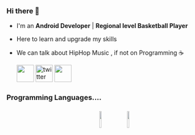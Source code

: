 ### Hi there 👋

- I'm an **Android Developer** | **Regional level Basketball Player**
- Here to learn and upgrade my skills
- We can talk about HipHop Music , if not on Programming :coffee:


	[<img src='https://img.shields.io/badge/linkedIn-%231DA1F2.svg?&style=for-the-badge&logo=linkedIn&logoColor=white' height='40'>](https://www.linkedin.com/in/anurag-tomar-a052a313a)
	[<img src='https://img.shields.io/badge/twitter-%231DA1F2.svg?&style=for-the-badge&logo=twitter&logoColor=white' alt='twitter' height='40'>](https://www.twitter.com/andy_raa007)
	[<img src='https://img.shields.io/badge/instagram-%23E4405F.svg?&style=for-the-badge&logo=instagram&logoColor=white' height='40'>](https://www.instagram.com/zenith_swagger/)  

</p>

### Programming Languages....
<p align="center">
	<img width="10%" style="padding:5px" src="https://img.icons8.com/color/144/000000/java-coffee-cup-logo.png"/>
	<img width="10%" style="padding:5px" src="https://img.icons8.com/color/144/000000/kotlin.png"/>
</p>

